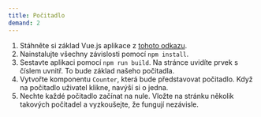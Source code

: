 ```yaml
---
title: Počitadlo
demand: 2
---
```


1. Stáhněte si základ Vue.js aplikace z [tohoto odkazu](../assets/counter-starter.zip). 
1. Nainstalujte všechny závislosti pomocí `npm install`. 
1. Sestavte aplikaci pomocí `npm run build`. Na stránce uvidíte prvek s číslem uvnitř. To bude základ našeho počitadla.
1. Vytvořte komponentu `Counter`, která bude představovat počitadlo. Když na počitadlo uživatel klikne, navýší si o jedna. 
1. Nechte každé počitadlo začínat na nule. Vložte na stránku několik takových počitadel a vyzkoušejte, že fungují nezávisle. 